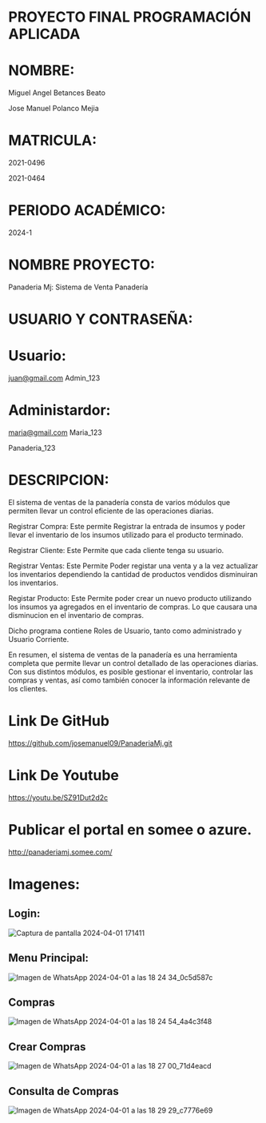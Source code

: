 # PROYECTO FINAL PROGRAMACIÓN APLICADA
# NOMBRE:

Miguel Angel Betances Beato

Jose Manuel Polanco Mejia

# MATRICULA:
2021-0496

2021-0464

# PERIODO ACADÉMICO:
2024-1

# NOMBRE PROYECTO:
Panaderia Mj: Sistema de Venta Panadería

# USUARIO Y CONTRASEÑA:
# Usuario:
juan@gmail.com
Admin_123

# Administardor:
maria@gmail.com
Maria_123

Panaderia_123

# DESCRIPCION:
El sistema de ventas de la panadería consta de varios módulos que permiten llevar un control eficiente de las operaciones diarias. 

Registrar Compra: Este permite Registrar la entrada de insumos y poder llevar el inventario de los insumos utilizado para el producto terminado.


Registrar Cliente: Este Permite que cada cliente tenga su usuario.


Registrar Ventas: Este Permite Poder registar una venta y a la vez actualizar los inventarios dependiendo la cantidad de productos vendidos disminuiran los inventarios.


Registar Producto: Este Permite poder crear un nuevo producto utilizando los insumos ya agregados en el inventario de compras. Lo que causara una disminucion en el inventario de compras. 

Dicho programa contiene Roles de Usuario, tanto como administrado y Usuario Corriente.

En resumen, el sistema de ventas de la panadería es una herramienta completa que permite llevar un control detallado de las operaciones diarias. Con sus distintos módulos, es posible gestionar el inventario, controlar las compras y ventas, así como también conocer la información relevante de los clientes.

# Link De GitHub
https://github.com/josemanuel09/PanaderiaMj.git
# Link De Youtube
https://youtu.be/SZ91Dut2d2c

# Publicar el portal en somee o azure.

http://panaderiamj.somee.com/

# Imagenes:

## Login:
![Captura de pantalla 2024-04-01 171411](https://github.com/josemanuel09/PanaderiaMj/assets/144046221/0d17355f-128d-436a-8e64-da0a738ae0fc)

## Menu Principal:
![Imagen de WhatsApp 2024-04-01 a las 18 24 34_0c5d587c](https://github.com/josemanuel09/PanaderiaMj/assets/144046221/3dd7ddd4-71b1-4b92-a052-2e7ff045b5b2)

## Compras
![Imagen de WhatsApp 2024-04-01 a las 18 24 54_4a4c3f48](https://github.com/josemanuel09/PanaderiaMj/assets/144046221/1990b07f-2a9f-41d2-ba02-5467c9b469d7)

## Crear Compras
![Imagen de WhatsApp 2024-04-01 a las 18 27 00_71d4eacd](https://github.com/josemanuel09/PanaderiaMj/assets/144046221/08472e46-c3f3-43a8-8425-4c3eb34fc2b0)

## Consulta de Compras
![Imagen de WhatsApp 2024-04-01 a las 18 29 29_c7776e69](https://github.com/josemanuel09/PanaderiaMj/assets/144046221/27f82f3d-e6d4-4f87-bb67-86430899a018)
